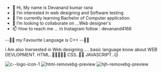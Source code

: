- 👋 Hi, My name is Devanand kumar rana
- 👀 I’m interested in web designing and Software testing
- 🌱 I’m currently learning Bachelor of Computer applicstion.
- 💞️ I’m looking to collaborate on ...Web designer's
- 📫 How to reach me ... in Instagram follow : devanand4166 

--💖💖 my Favourite Language is C++ --💖💖 


i Am also Inersested in Web designing.....
basic language know about WEB DEVLOPMENT.
HTML..🤞🤞🤞🤞🤞
CSS..🤷‍♂️ 
JAVASCRIPT..😉
<!---
Devanand-web-profile/Devanand-web-profile is a ✨ special ✨ repository because its `README.md` (this file) appears on your GitHub profile.
You can click the Preview link to take a look at your changes.
--->
![c--logo-icon-1](https://user-images.githubusercontent.com/103214086/162274050-2f5d9f06-91db-4e78-893f-83053d09782a.png)
![html-removebg-preview](https://user-images.githubusercontent.com/103214086/162715259-7688f9e9-2081-4b9e-8bb8-70dfa109495c.png)
![hjh-removebg-preview](https://user-images.githubusercontent.com/103214086/163322906-238aef96-21bf-4b69-8467-f5fcec2fa85a.png)
